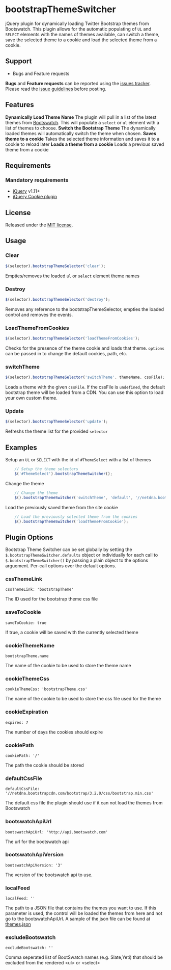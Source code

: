 # bootstrapThemeSwitcher

jQuery plugin for dynamically loading Twitter Bootstrap themes from Bootswatch. This plugin allows for the automatic populating of `UL` and `SELECT` elements with the names of themes available, can switch a theme, save the selected theme to a cookie and load the selected theme from a cookie.

## Support

* Bugs and Feature requests

**Bugs** and **Feature requests** can be reported using the [issues tracker](https://github.com/jguadagno/bootstrapThemeSwitcher/issues).
Please read the [issue guidelines](https://github.com/jguadagno/bootstrapThemeSwitcher/blob/master/CONTRIBUTING.md) before posting.

## Features

**Dynamically Load Theme Name**
The plugin will pull in a list of the latest themes from [Bootswatch](http://www.bootswatch.com). This will populate a `select` or `ul` element with a list of themes to choose.
**Switch the Bootstrap Theme**
The dynamically loaded themes will automatically switch the theme when chosen.
**Saves theme to a cookie**
Takes the selected theme information and saves it to a cookie to reload later
**Loads a theme from a cookie**
Loads a previous saved theme from a cookie

## Requirements

### Mandatory requirements

* [jQuery](http://jquery.com/) v1.11+
* [jQuery Cookie plugin](https://github.com/carhartl/jquery-cookie)

## License

Released under the [MIT license](http://www.opensource.org/licenses/MIT).

## Usage

### Clear

```javascript
$(selector).bootstrapThemeSelector('clear');
```

Empties/removes the loaded `ul` or `select` element theme names

### Destroy

```javascript
$(selector).bootstrapThemeSelector('destroy');
```

Removes any reference to the bootstrapThemeSelector, empties the loaded control and removes the events.


### LoadThemeFromCookies

```javascript
$(selector).bootstrapThemeSelector('loadThemeFromCookies');
```

Checks for the presence of the theme cookie and loads that theme. `options` can be passed in to change the default cookies, path, etc.

### switchTheme

```javascript
$(selector).bootstrapThemeSelector('switchTheme', themeName, cssFile);
```

Loads a theme with the given `cssFile`. If the cssFile is `undefined`, the default bootstrap theme will be loaded from a CDN.  You can use this option to load your own custom theme.

### Update

```javascript
$(selector).bootstrapThemeSelector('update');
```

Refreshs the theme list for the provided `selector`

## Examples

Setup an `UL` or `SELECT` with the id of `#ThemeSelect` with a list of themes
``` javascript
    // Setup the theme selectors
    $('#ThemeSelect').bootstrapThemeSwitcher();
```

Change the theme
``` javascript
    // Change the theme
    $().bootstrapThemeSwitcher('switchTheme', 'default', '//netdna.bootstrapcdn.com/bootstrap/3.1.1/css/bootstrap.min.css');
```

Load the previously saved theme from the site cookie
``` javascript
    // Load the previously selected theme from the cookies
    $().bootstrapThemeSwitcher('loadThemeFromCookie');
```
## Plugin Options

Bootstrap Theme Switcher can be set globally by setting the `$.bootstrapThemeSwitcher.defaults` object or individually for each call to `$.bootstrapThemeSwitcher()` by
passing a plain object to the options arguement. Per-call options over the default options.

### cssThemeLink

    cssThemeLink: 'bootstrapTheme'

The ID used for the bootstrap theme css file

### saveToCookie

    saveToCookie: true

If true, a cookie will be saved with the currently selected theme

### cookieThemeName

    bootstrapTheme.name

The name of the cookie to be used to store the theme name

### cookieThemeCss

    cookieThemeCss: 'bootstrapTheme.css'

The name of the cookie to be used to store the css file used for the theme

### cookieExpiration

    expires: 7

The number of days the cookies should expire

### cookiePath

    cookiePath: '/'

The path the cookie should be stored

### defaultCssFile

    defaultCssFile: '//netdna.bootstrapcdn.com/bootstrap/3.2.0/css/bootstrap.min.css'

The default css file the plugin should use if it can not load the themes from Bootswatch

### bootswatchApiUrl

    bootswatchApiUrl: 'http://api.bootswatch.com'

The url for the bootswatch api

### bootswatchApiVersion

    bootswatchApiVersion: '3'

The version of the bootswatch api to use.

### localFeed

    localFeed: ''

The path to a JSON file that contains the themes you want to use. If this parameter is used, the control will be loaded
the themes from here and not go to the bootswatchApiUrl. A sample of the json file can be found at [themes.json](https://github.com/jguadagno/bootstrapThemeSwitcher/blob/master/Examples/themes.json)

### excludeBootswatch

    excludeBootswatch: ''

Comma seperated list of BootSwatch names (e.g. Slate,Yeti) that should be excluded from the rendered &lt;ul&gt; or &lt;select&gt;
